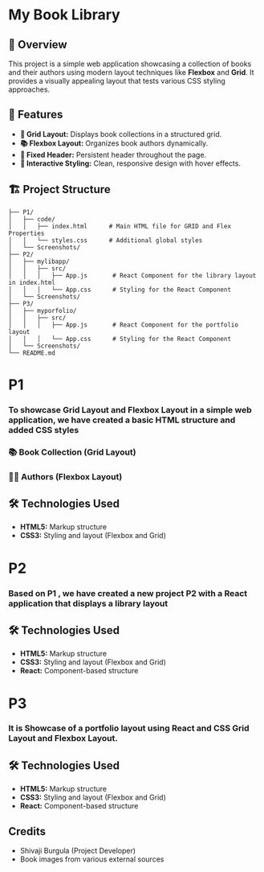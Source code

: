 # My Book Library

## 📖 **Overview**

This project is a simple web application showcasing a collection of books and their authors using modern layout techniques like **Flexbox** and **Grid**. It provides a visually appealing layout that tests various CSS styling approaches.

## 🌟 **Features**

- **🧩 Grid Layout:** Displays book collections in a structured grid.
- **📚 Flexbox Layout:** Organizes book authors dynamically.
- **📌 Fixed Header:** Persistent header throughout the page.
- **🎨 Interactive Styling:** Clean, responsive design with hover effects.

## 🏗 **Project Structure**

```
├── P1/
│   ├── code/
│   │   ├── index.html      # Main HTML file for GRID and Flex Properties
│   │   └── styles.css      # Additional global styles
│   └── Screenshots/
├── P2/
│   ├── mylibapp/
│   │   ├── src/
│   │   │   ├── App.js       # React Component for the library layout in index.html
│   │   │   └── App.css      # Styling for the React Component
│   └── Screenshots/
├── P3/
│   ├── myporfolio/
│   │   ├── src/
│   │   │   ├── App.js       # React Component for the portfolio layout
│   │   │   └── App.css      # Styling for the React Component
│   └── Screenshots/
└── README.md
```
# P1  

### To showcase Grid Layout and Flexbox Layout in a simple web application, we have created a basic HTML structure and added CSS styles

### 📚 Book Collection (Grid Layout)



### ✍🏼 Authors (Flexbox Layout)



## 🛠 **Technologies Used**

- **HTML5:** Markup structure
- **CSS3:** Styling and layout (Flexbox and Grid)


# P2

### Based on P1 , we have created a new project P2 with a React application that displays a library layout 



## 🛠 **Technologies Used**

- **HTML5:** Markup structure
- **CSS3:** Styling and layout (Flexbox and Grid)
- **React:** Component-based structure 

# P3

### It  is Showcase of a portfolio layout using React and CSS Grid Layout and Flexbox Layout.



## 🛠 **Technologies Used**

- **HTML5:** Markup structure
- **CSS3:** Styling and layout (Flexbox and Grid)
- **React:** Component-based structure 

##  **Credits**

- Shivaji Burgula (Project Developer)
- Book images from various external sources





